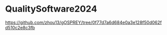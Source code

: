 # QualitySoftware2024
https://github.com/zhou13/gOSPREY/tree/0f77d7a6d684e0a3e128f50d062fd510c2e8c3fb
